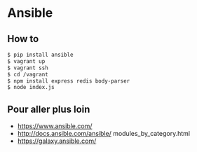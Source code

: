 Ansible
=======

How to
------

```bash
$ pip install ansible
$ vagrant up
$ vagrant ssh
$ cd /vagrant
$ npm install express redis body-parser
$ node index.js
```

Pour aller plus loin
--------------------

- https://www.ansible.com/
- http://docs.ansible.com/ansible/ modules_by_category.html
- https://galaxy.ansible.com/
